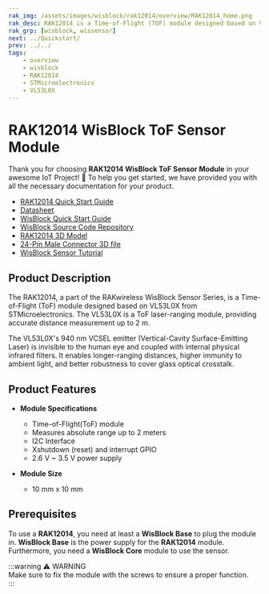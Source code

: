 ```yaml
---
rak_img: /assets/images/wisblock/rak12014/overview/RAK12014_home.png
rak_desc: RAK12014 is a Time-of-Flight (TOF) module designed based on VL53L0X from STMicroelectronics. With this, RAK12014 can measure absolute range up to 2 meters. 
rak_grp: [wisblock, wissensor]
next: ../Quickstart/
prev: ../../
tags:
    - overview
    - wisblock
    - RAK12014
    - STMicroelectronics
    - VL53L0X
---
```



# RAK12014 WisBlock ToF Sensor Module

Thank you for choosing **RAK12014 WisBlock ToF Sensor Module** in your awesome IoT Project! 🎉 To help you get started, we have provided you with all the necessary documentation for your product.

* [RAK12014 Quick Start Guide](../Quickstart/)
* [Datasheet](../Datasheet/)
* <a href="../../Quickstart/" target="_blank">WisBlock Quick Start Guide</a>
* [WisBlock Source Code Repository](https://github.com/RAKWireless/WisBlock/)
* [RAK12014 3D Model](https://downloads.rakwireless.com/3D_File/WisBlock/3D_RAK12014.stp)
* [24-Pin Male Connector 3D file](https://downloads.rakwireless.com/3D_File/Accessory/WisConnector/M24S1003K6M.stp)
* [WisBlock Sensor Tutorial](/Knowledge-Hub/Learn/WisBlock-Sensor-Tutorial/)

<!--**Examples** -->

<!--For All WisBlock Core: -->
<!--* [Sample Code: RAK12012](https://github.com/RAKWireless/WisBlock/blob/master/examples/common/IO/RAK12005_WaterDetector/RAK12005_WaterDetector.ino)-->

## Product Description

The RAK12014, a part of the RAKwireless WisBlock Sensor Series, is a Time-of-Flight (ToF) module designed based on VL53L0X from STMicroelectronics. The VL53L0X is a ToF laser-ranging module, providing accurate distance measurement up to 2&nbsp;m. 

The VL53L0X's 940&nbsp;nm VCSEL emitter (Vertical-Cavity Surface-Emitting Laser) is invisible to the human eye and coupled with internal physical infrared filters. It enables longer-ranging distances, higher immunity to ambient light, and better robustness to cover glass optical crosstalk.


## Product Features

* **Module Specifications**
    * Time-of-Flight(ToF) module
    * Measures absolute range up to 2 meters
    * I2C Interface
    * Xshutdown (reset) and interrupt GPIO
    * 2.6&nbsp;V ~ 3.5&nbsp;V power supply

* **Module Size**
    * 10&nbsp;mm x 10&nbsp;mm

## Prerequisites

To use a **RAK12014**, you need at least a **WisBlock Base** to plug the module in. **WisBlock Base** is the power supply for the **RAK12014** module. Furthermore, you need a **WisBlock Core** module to use the sensor.

:::warning ⚠️ WARNING    
Make sure to fix the module with the screws to ensure a proper function.    
:::